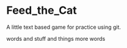 # Feed_the_Cat
A little text based game for practice using git.

words and stuff and things
more words
